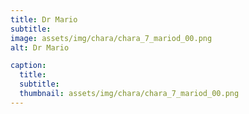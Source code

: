 ```yaml
---
title: Dr Mario
subtitle: 
image: assets/img/chara/chara_7_mariod_00.png
alt: Dr Mario

caption:
  title:
  subtitle: 
  thumbnail: assets/img/chara/chara_7_mariod_00.png
---
```


